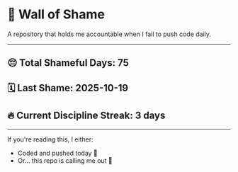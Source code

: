 # 🧱 Wall of Shame

A repository that holds me accountable when I fail to push code daily.

---

## 😔 Total Shameful Days: **75**
## 🗓️ Last Shame: **2025-10-19**
## 🔥 Current Discipline Streak: **3 days**

---

If you're reading this, I either:
- Coded and pushed today 💪
- Or... this repo is calling me out 😤
